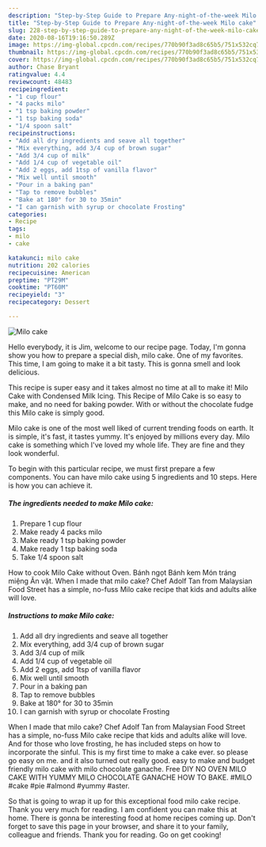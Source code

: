 ```yaml
---
description: "Step-by-Step Guide to Prepare Any-night-of-the-week Milo cake"
title: "Step-by-Step Guide to Prepare Any-night-of-the-week Milo cake"
slug: 228-step-by-step-guide-to-prepare-any-night-of-the-week-milo-cake
date: 2020-08-16T19:16:50.289Z
image: https://img-global.cpcdn.com/recipes/770b90f3ad8c65b5/751x532cq70/milo-cake-recipe-main-photo.jpg
thumbnail: https://img-global.cpcdn.com/recipes/770b90f3ad8c65b5/751x532cq70/milo-cake-recipe-main-photo.jpg
cover: https://img-global.cpcdn.com/recipes/770b90f3ad8c65b5/751x532cq70/milo-cake-recipe-main-photo.jpg
author: Chase Bryant
ratingvalue: 4.4
reviewcount: 48483
recipeingredient:
- "1 cup flour"
- "4 packs milo"
- "1 tsp baking powder"
- "1 tsp baking soda"
- "1/4 spoon salt"
recipeinstructions:
- "Add all dry ingredients and seave all together"
- "Mix everything, add 3/4 cup of brown sugar"
- "Add 3/4 cup of milk"
- "Add 1/4 cup of vegetable oil"
- "Add 2 eggs, add 1tsp of vanilla flavor"
- "Mix well until smooth"
- "Pour in a baking pan"
- "Tap to remove bubbles"
- "Bake at 180° for 30 to 35min"
- "I can garnish with syrup or chocolate Frosting"
categories:
- Recipe
tags:
- milo
- cake

katakunci: milo cake 
nutrition: 202 calories
recipecuisine: American
preptime: "PT29M"
cooktime: "PT60M"
recipeyield: "3"
recipecategory: Dessert

---
```



![Milo cake](https://img-global.cpcdn.com/recipes/770b90f3ad8c65b5/751x532cq70/milo-cake-recipe-main-photo.jpg)

Hello everybody, it is Jim, welcome to our recipe page. Today, I'm gonna show you how to prepare a special dish, milo cake. One of my favorites. This time, I am going to make it a bit tasty. This is gonna smell and look delicious.

This recipe is super easy and it takes almost no time at all to make it! Milo Cake with Condensed Milk Icing. This Recipe of Milo Cake is so easy to make, and no need for baking powder. With or without the chocolate fudge this Milo cake is simply good.

Milo cake is one of the most well liked of current trending foods on earth. It is simple, it's fast, it tastes yummy. It's enjoyed by millions every day. Milo cake is something which I've loved my whole life. They are fine and they look wonderful.


To begin with this particular recipe, we must first prepare a few components. You can have milo cake using 5 ingredients and 10 steps. Here is how you can achieve it.

<!--inarticleads1-->

##### The ingredients needed to make Milo cake:

1. Prepare 1 cup flour
1. Make ready 4 packs milo
1. Make ready 1 tsp baking powder
1. Make ready 1 tsp baking soda
1. Take 1/4 spoon salt


How to cook Milo Cake without Oven. Bánh ngọt Bánh kem Món tráng miệng Ăn vặt. When I made that milo cake? Chef Adolf Tan from Malaysian Food Street has a simple, no-fuss Milo cake recipe that kids and adults alike will love. 

<!--inarticleads2-->

##### Instructions to make Milo cake:

1. Add all dry ingredients and seave all together
1. Mix everything, add 3/4 cup of brown sugar
1. Add 3/4 cup of milk
1. Add 1/4 cup of vegetable oil
1. Add 2 eggs, add 1tsp of vanilla flavor
1. Mix well until smooth
1. Pour in a baking pan
1. Tap to remove bubbles
1. Bake at 180° for 30 to 35min
1. I can garnish with syrup or chocolate Frosting


When I made that milo cake? Chef Adolf Tan from Malaysian Food Street has a simple, no-fuss Milo cake recipe that kids and adults alike will love. And for those who love frosting, he has included steps on how to incorporate the sinful. This is my first time to make a cake ever. so please go easy on me. and it also turned out really good. easy to make and budget friendly milo cake with milo chocolate ganache. Free DIY NO OVEN MILO CAKE WITH YUMMY MILO CHOCOLATE GANACHE HOW TO BAKE. #MILO #cake #pie #almond #yummy #aster. 

So that is going to wrap it up for this exceptional food milo cake recipe. Thank you very much for reading. I am confident you can make this at home. There is gonna be interesting food at home recipes coming up. Don't forget to save this page in your browser, and share it to your family, colleague and friends. Thank you for reading. Go on get cooking!
